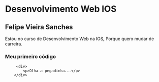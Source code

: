 # Desenvolvimento Web IOS

## Felipe Vieira Sanches

Estou no curso de Desenvolvimento Web na IOS, 
Porque quero mudar de carreira.

### Meu primeiro código

```
     <div>
        <p>Olha a pegadinha...</p>
    </div>
```